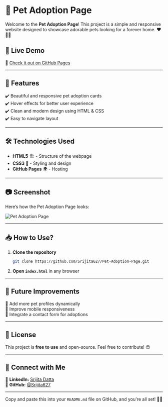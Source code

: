 # 🐾 Pet Adoption Page  

Welcome to the **Pet Adoption Page**! This project is a simple and responsive website designed to showcase adorable pets looking for a forever home. ❤️🐶🐱  

## 🚀 Live Demo  
🔗 [Check it out on GitHub Pages](https://srijita627.github.io/Pet-Adoption-Page/)  

---

## 📌 Features  
✔️ Beautiful and responsive pet adoption cards  
✔️ Hover effects for better user experience  
✔️ Clean and modern design using HTML & CSS  
✔️ Easy to navigate layout  

---

## 🛠️ Technologies Used  
- **HTML5** 🏗️ - Structure of the webpage  
- **CSS3** 🎨 - Styling and design  
- **GitHub Pages** 🌍 - Hosting  

---

## 📷 Screenshot  
Here’s how the Pet Adoption Page looks:  

![Pet Adoption Page](screenshot.png)
  

---

## 📥 How to Use?  
1. **Clone the repository**  
   ```sh
   git clone https://github.com/Srijita627/Pet-Adoption-Page.git
   ```
2. **Open `index.html`** in any browser  

---

## 📌 Future Improvements  
🔹 Add more pet profiles dynamically  
🔹 Improve mobile responsiveness  
🔹 Integrate a contact form for adoptions  

---

## 📜 License  
This project is **free to use** and open-source. Feel free to contribute! 😊  

---

## 💌 Connect with Me  
🔗 **LinkedIn:** [Srijita Datta](https://www.linkedin.com/in/srijita-datta-b06313318/)  
🔗 **GitHub:** [@Srijita627](https://github.com/Srijita627)  

---

Copy and paste this into your `README.md` file on GitHub, and you're all set! 🚀🔥
